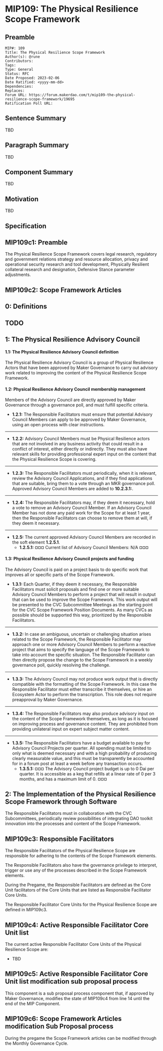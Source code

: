 # MIP109: The Physical Resilience Scope Framework

## Preamble
```
MIP#: 109
Title: The Physical Resilience Scope Framework
Author(s): @rune
Contributors:
Tags:
Type: General
Status: RFC
Date Proposed: 2023-02-06
Date Ratified: <yyyy-mm-dd>
Dependencies:
Replaces:
Forum URL: https://forum.makerdao.com/t/mip109-the-physical-resilience-scope-framework/19695
Ratification Poll URL:
```

## Sentence Summary

TBD

## Paragraph Summary

TBD

## Component Summary

TBD

## Motivation

TBD

## Specification

## MIP109c1: Preamble

The Physical Resilience Scope Framework covers legal research, regulatory and government relations strategy and resource allocation, privacy and operational security research and tool development, Physically Resilient collateral research and designation, Defensive Stance parameter adjustments.

## MIP109c2: Scope Framework Articles

## 0: Definitions

## TODO

## 1: The Physical Resilience Advisory Council

#### 1.1: The Physical Resilience Advisory Council definition
The Physical Resilience Advisory Council is a group of Physical Resilience Actors that have been approved by Maker Governance to carry out advisory work related to improving the content of the Physical Resilience Scope Framework.

#### 1.2: Physical Resilience Advisory Council membership management
Members of the Advisory Council are directly approved by Maker Governance through a governance poll, and must fulfill specific criteria.
* **1.2.1:** The Responsible Facilitators must ensure that potential Advisory Council Members can apply to be approved by Maker Governance, using an open process with clear instructions.
---
* **1.2.2:** Advisory Council Members must be Physical Resilience actors that are not involved in any business activity that could result in a conflict of interest, either directly or indirectly. They must also have relevant skills for providing professional expert input on the content that the Physical Resilience Scope is covering.
---
* **1.2.3:** The Responsible Facilitators must periodically, when it is relevant, review the Advisory Council Applications, and if they find applications that are suitable, bring them to a vote through an MKR governance poll. Approved Advisory Council Members are added to **10.2.3.1:**.
---
* **1.2.4:** The Responsible Facilitators may, if they deem it necessary, hold a vote to remove an Advisory Council Member. If an Advisory Council Member has not done any paid work for the Scope for at least 1 year, then the Responsible Facilitators can choose to remove them at will, if they deem it necessary.
---
* **1.2.5:** The current approved Advisory Council Members are recorded in the soft element **1.2.5.1**.
	* **1.2.5.1:**
¤¤¤
Current list of Advisory Council Members:
N/A
¤¤¤

#### 1.3: Physical Resilience Advisory Council projects and funding
The Advisory Council is paid on a project basis to do specific work that improves all or specific parts of the Scope Framework.
* **1.3.1:** Each Quarter, if they deem it necessary, the Responsible Facilitators must solicit proposals and find one or more suitable Advisory Council Members to perform a project that will result in output that can be used to improve the Scope Framework. This work output will be presented to the CVC Subcommittee Meetings as the starting point for the CVC Scope Framework Position Documents. As many CVCs as possible should be supported this way, prioritized by the Responsible Facilitators.
---
* **1.3.2:** In case an ambiguous, uncertain or challenging situation arises related to the Scope Framework, the Responsible Facilitator may approach one or more Advisory Council Members to perform a reactive project that aims to specify the language of the Scope Framework to take into account the specific situation. The Responsible Facilitator can then directly propose the change to the Scope Framework in a weekly governance poll, quickly resolving the challenge.
---
* **1.3.3:** The Advisory Council may not produce work output that is directly compatible with the formatting of the Scope Framework. In this case the Responsible Facilitator must either transcribe it themselves, or hire an Ecosystem Actor to perform the transcription. This role does not require preapproval by Maker Governance.
---
* **1.3.4:** The Responsible Facilitators may also produce advisory input on the content of the Scope Framework themselves, as long as it is focused on improving process and governance content. They are prohibited from providing unilateral input on expert subject matter content.
---
* **1.3.5:** The Responsible Facilitators have a budget available to pay for Advisory Council Projects per quarter. All spending must be limited to only what is deemed necessary and with a high probability of producing clearly measurable value, and this must be transparently be accounted for in a forum post at least a week before any transaction occurs.
	* **1.3.5.1:**
¤¤¤
The Advisory Council project budget is up to 0 Dai per quarter. It is accessible as a keg that refills at a linear rate of 0 per 3 months, and has a maximum limit of 0.
¤¤¤

## 2: The Implementation of the Physical Resilience Scope Framework through Software
The Responsible Facilitators must in collaboration with the CVC Subcommittees, periodically review possibilities of integrating DAO toolkit innovation into the processes and content of the Scope Framework.


## MIP109c3: Responsible Facilitators

The Responsible Facilitators of the Physical Resilience Scope are responsible for adhering to the contents of the Scope Framework elements.

The Responsible Facilitators also have the governance privilege to interpret, trigger or use any of the processes described in the Scope Framework elements.

During the Pregame, the Responsible Facilitators are defined as the Core Unit facilitators of the Core Units that are listed as Responsible Facilitator Core Units.

The Responsible Facilitator Core Units for the Physical Resilience Scope are defined in MIP109c3.

## MIP109c4: Active Responsible Facilitator Core Unit list

The current active Responsible Facilitator Core Units of the Physical Resilience Scope are:
* TBD

## MIP109c5: Active Responsible Facilitator Core Unit list modification sub proposal process

This component is a sub proposal process component that, if approved by Maker Governance, modifies the state of MIP109c4 from line 14 until the end of the MIP Component.

## MIP109c6: Scope Framework Articles modification Sub Proposal process

During the pregame the Scope Framework articles can be modified through the Monthly Governance Cycle.
